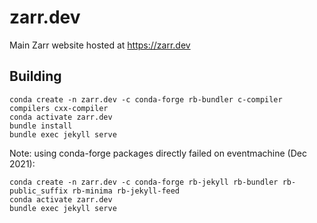 # zarr.dev

Main Zarr website hosted at https://zarr.dev

## Building

```
conda create -n zarr.dev -c conda-forge rb-bundler c-compiler compilers cxx-compiler
conda activate zarr.dev
bundle install
bundle exec jekyll serve
```

Note: using conda-forge packages directly failed on eventmachine (Dec 2021):
```
conda create -n zarr.dev -c conda-forge rb-jekyll rb-bundler rb-public_suffix rb-minima rb-jekyll-feed
conda activate zarr.dev
bundle exec jekyll serve
```
